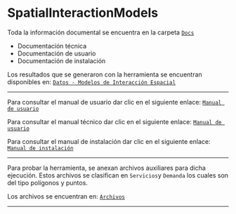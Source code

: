 # SpatialInteractionModels

Toda la información documental se encuentra en la carpeta [`Docs`](docs/)
 - Documentación técnica
 - Documentación de usuario
 - Documentación de instalación

Los resultados que se generaron con la herramienta se encuentran disponibles en: [`Datos - Modelos de Interacción Espacial`](https://sirhades696.github.io/SIM-data/)

 ---

Para consultar el manual de usuario dar clic en el siguiente enlace: [`Manual de usuario`](docs/ManualUsuarioMIE.pdf)

Para consultar el manual técnico dar clic en el siguiente enlace: [`Manual de usuario`](docs/ManualTecnicoMIE.pdf)

Para consultar el manual de instalación dar clic en el siguiente enlace: [`Manual de instalación`](docs/ManualInstalacion.pdf)

---

Para probar la herramienta, se anexan archivos auxiliares para dicha ejecución. Estos archivos se clasifican en `Servicios`y `Demanda` los cuales son del tipo polígonos y puntos.

Los archivos se encuentran en: [`Archivos`](docs/Data/)

---
